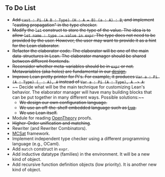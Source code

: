 To Do List
----------

- ~~Add `cast : Pi (A B : Type) (H : A = B) (a : A) : B`, and implement "casting propagation" in the type checker.~~
- ~~Modify the `let` construct to store the type of the value. The idea is to allow `let name : type := value in expr`. The type does not need to be provided by the user. However, the user may want to provide it as a hint for the Lean elaborator.~~
- ~~Refactor the elaborator code. The elaborator will be one of the main data-structures in Lean. The elaborator manager should be shared between different frontends.~~
- ~~Reconsider whether meta-variables should be in `expr` or not. Metavariables (aka holes) are fundamental in our [design](design.md).~~
- ~~Improve Lean pretty printer for Pi's. For example, it produces `Var a : Pi (A : Type) (_ : A), A` instead of `Var a : Pi (A : Type), A -> A`.~~
- ~~ Decide what will be the main technique for customizing Lean's behavior. The elaborator manager will have many building blocks that can be put together in many different ways. Possible solutions:~~
   - ~~We design our own configuration language.~~
   - ~~We use an off-the-shelf embedded language such as [Lua](http://www.lua.org).~~
   - ~~We use Lean itself.~~
- Module for reading [OpenTheory](http://www.gilith.com/research/opentheory/) proofs.
- ~~Higher-Order unification and matching~~.
- Rewriter (and Rewriter Combinators).
- [MCSat](http://leodemoura.github.io/files/fmcad2013.pdf) framework.
- Implement independent type checker using a different programming language (e.g., OCaml).
- Add `match` construct in `expr`.
- Add inductive datatype (families) in the environment. It will be a new kind of object.
- Add recursive function definition objects (low priority). It is another new kind of object.
